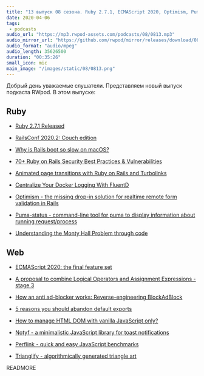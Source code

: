 ```yaml
---
title: "13 выпуск 08 сезона. Ruby 2.7.1, ECMAScript 2020, Optimism, Puma-status, Monty Hall problem, Notyf, Perflink и прочее"
date: 2020-04-06
tags:
 - podcasts
audio_url: "https://mp3.rwpod-assets.com/podcasts/08/0813.mp3"
audio_mirror_url: "https://github.com/rwpod/mirror/releases/download/08.13/0813.mp3"
audio_format: "audio/mpeg"
audio_length: 35626500
duration: "00:35:26"
small_icon: mic
main_image: "/images/static/08/0813.png"
---
```


Добрый день уважаемые слушатели. Представляем новый выпуск подкаста RWpod. В этом выпуске:

## Ruby

 - [Ruby 2.7.1 Released](https://www.ruby-lang.org/en/news/2020/03/31/ruby-2-7-1-released/)
 - [RailsConf 2020.2: Couch edition](http://railsconf.com/)
 - [Why is Rails boot so slow on macOS?](https://discuss.rubyonrails.org/t/why-is-rails-boot-so-slow-on-macos/74021)
 - [70+ Ruby on Rails Security Best Practices & Vulnerabilities](https://hixonrails.com/ruby-on-rails-tutorials/ruby-on-rails-security-best-practices/)


 - [Animated page transitions with Ruby on Rails and Turbolinks](https://www.cookieshq.co.uk/posts/page-animations-with-turbolinks)
 - [Centralize Your Docker Logging With FluentD](https://levelup.gitconnected.com/centralize-your-docker-logging-with-fluentd-a2b7e0a379ce)
 - [Optimism - the missing drop-in solution for realtime remote form validation in Rails](https://optimism.leastbad.com/)
 - [Puma-status - command-line tool for puma to display information about running request/process](https://github.com/ylecuyer/puma-status)
 - [Understanding the Monty Hall Problem through code](https://github.com/DeegC/monty_hall_paradox)

## Web

 - [ECMAScript 2020: the final feature set](https://2ality.com/2019/12/ecmascript-2020.html)
 - [A proposal to combine Logical Operators and Assignment Expressions - stage 3](https://github.com/tc39/proposal-logical-assignment)
 - [How an anti ad-blocker works: Reverse-engineering BlockAdBlock](https://xy2.dev/article/re-bab/)
 - [5 reasons you should abandon default exports](https://mintel.me/why-i-abandoned-default-exports/)


 - [How to manage HTML DOM with vanilla JavaScript only?](https://htmldom.dev/)
 - [Notyf - a minimalistic JavaScript library for toast notifications](https://carlosroso.com/notyf/)
 - [Perflink - quick and easy JavaScript benchmarks](https://perf.link/)
 - [Trianglify - algorithmically generated triangle art](https://github.com/qrohlf/trianglify)


READMORE
